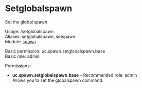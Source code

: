 Setglobalspawn
====
Set the global spawn.

Usage: /setglobalspawn<br>
Aliases: setglobalspawn, setspawn<br>
Module: [spawn](../modules/spawn.md)<br>

Basic permission: uc.spawn.setglobalspawn.base<br>
Basic role: admin<br>

Permissions: <br>
* **uc.spawn.setglobalspawn.base** - Recommended role: admin<br>Allows you to set the globalspawn command.
